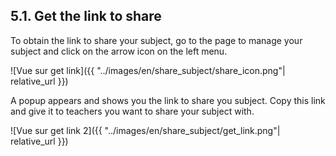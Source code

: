 ## 5.1. Get the link to share

To obtain the link to share your subject, go to the page to manage your subject and click on the arrow icon on the left menu.

![Vue sur get link]({{ "../images/en/share_subject/share_icon.png"| relative_url }})

A popup appears and shows you the link to share you subject. Copy this link and give it to teachers you want to share your subject with.

![Vue sur get link 2]({{ "../images/en/share_subject/get_link.png"| relative_url }})